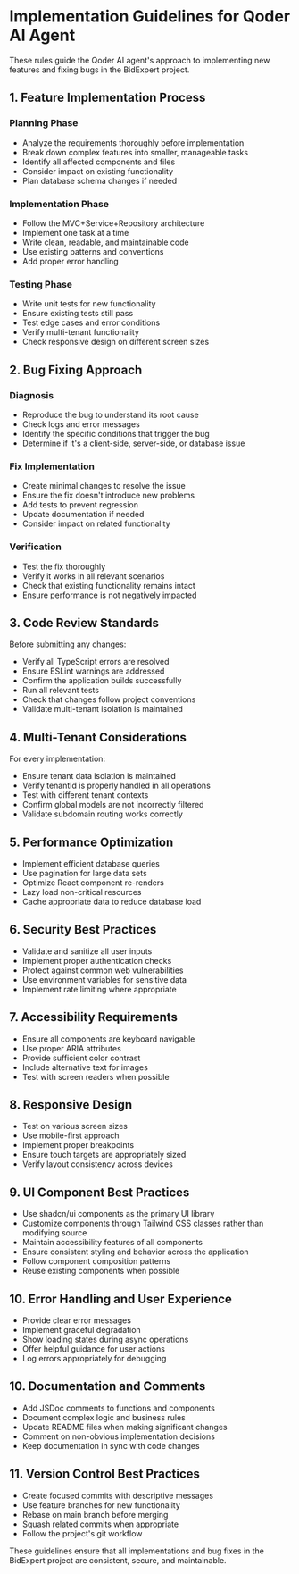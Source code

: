 # Implementation Guidelines for Qoder AI Agent

These rules guide the Qoder AI agent's approach to implementing new features and fixing bugs in the BidExpert project.

## 1. Feature Implementation Process

### Planning Phase
- Analyze the requirements thoroughly before implementation
- Break down complex features into smaller, manageable tasks
- Identify all affected components and files
- Consider impact on existing functionality
- Plan database schema changes if needed

### Implementation Phase
- Follow the MVC+Service+Repository architecture
- Implement one task at a time
- Write clean, readable, and maintainable code
- Use existing patterns and conventions
- Add proper error handling

### Testing Phase
- Write unit tests for new functionality
- Ensure existing tests still pass
- Test edge cases and error conditions
- Verify multi-tenant functionality
- Check responsive design on different screen sizes

## 2. Bug Fixing Approach

### Diagnosis
- Reproduce the bug to understand its root cause
- Check logs and error messages
- Identify the specific conditions that trigger the bug
- Determine if it's a client-side, server-side, or database issue

### Fix Implementation
- Create minimal changes to resolve the issue
- Ensure the fix doesn't introduce new problems
- Add tests to prevent regression
- Update documentation if needed
- Consider impact on related functionality

### Verification
- Test the fix thoroughly
- Verify it works in all relevant scenarios
- Check that existing functionality remains intact
- Ensure performance is not negatively impacted

## 3. Code Review Standards

Before submitting any changes:
- Verify all TypeScript errors are resolved
- Ensure ESLint warnings are addressed
- Confirm the application builds successfully
- Run all relevant tests
- Check that changes follow project conventions
- Validate multi-tenant isolation is maintained

## 4. Multi-Tenant Considerations

For every implementation:
- Ensure tenant data isolation is maintained
- Verify tenantId is properly handled in all operations
- Test with different tenant contexts
- Confirm global models are not incorrectly filtered
- Validate subdomain routing works correctly

## 5. Performance Optimization

- Implement efficient database queries
- Use pagination for large data sets
- Optimize React component re-renders
- Lazy load non-critical resources
- Cache appropriate data to reduce database load

## 6. Security Best Practices

- Validate and sanitize all user inputs
- Implement proper authentication checks
- Protect against common web vulnerabilities
- Use environment variables for sensitive data
- Implement rate limiting where appropriate

## 7. Accessibility Requirements

- Ensure all components are keyboard navigable
- Use proper ARIA attributes
- Provide sufficient color contrast
- Include alternative text for images
- Test with screen readers when possible

## 8. Responsive Design

- Test on various screen sizes
- Use mobile-first approach
- Implement proper breakpoints
- Ensure touch targets are appropriately sized
- Verify layout consistency across devices

## 9. UI Component Best Practices

- Use shadcn/ui components as the primary UI library
- Customize components through Tailwind CSS classes rather than modifying source
- Maintain accessibility features of all components
- Ensure consistent styling and behavior across the application
- Follow component composition patterns
- Reuse existing components when possible

## 10. Error Handling and User Experience

- Provide clear error messages
- Implement graceful degradation
- Show loading states during async operations
- Offer helpful guidance for user actions
- Log errors appropriately for debugging

## 10. Documentation and Comments

- Add JSDoc comments to functions and components
- Document complex logic and business rules
- Update README files when making significant changes
- Comment on non-obvious implementation decisions
- Keep documentation in sync with code changes

## 11. Version Control Best Practices

- Create focused commits with descriptive messages
- Use feature branches for new functionality
- Rebase on main branch before merging
- Squash related commits when appropriate
- Follow the project's git workflow

These guidelines ensure that all implementations and bug fixes in the BidExpert project are consistent, secure, and maintainable.